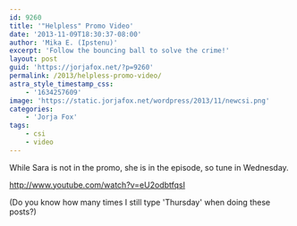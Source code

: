 ```yaml
---
id: 9260
title: '"Helpless" Promo Video'
date: '2013-11-09T18:30:37-08:00'
author: 'Mika E. (Ipstenu)'
excerpt: 'Follow the bouncing ball to solve the crime!'
layout: post
guid: 'https://jorjafox.net/?p=9260'
permalink: /2013/helpless-promo-video/
astra_style_timestamp_css:
    - '1634257609'
image: 'https://static.jorjafox.net/wordpress/2013/11/newcsi.png'
categories:
    - 'Jorja Fox'
tags:
    - csi
    - video
---
```


While Sara is not in the promo, she is in the episode, so tune in Wednesday.

http://www.youtube.com/watch?v=eU2odbtfqsI

(Do you know how many times I still type 'Thursday' when doing these posts?)
